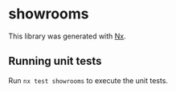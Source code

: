 # showrooms

This library was generated with [Nx](https://nx.dev).

## Running unit tests

Run `nx test showrooms` to execute the unit tests.
